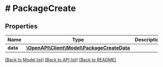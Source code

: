 # # PackageCreate

## Properties

Name | Type | Description | Notes
------------ | ------------- | ------------- | -------------
**data** | [**\OpenAPI\Client\Model\PackageCreateData**](PackageCreateData.md) |  |

[[Back to Model list]](../../README.md#models) [[Back to API list]](../../README.md#endpoints) [[Back to README]](../../README.md)
